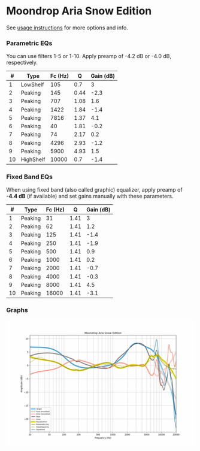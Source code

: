 # Moondrop Aria Snow Edition
See [usage instructions](https://github.com/jaakkopasanen/AutoEq#usage) for more options and info.

### Parametric EQs
You can use filters 1-5 or 1-10. Apply preamp of -4.2 dB or -4.0 dB, respectively.

|   # | Type      |   Fc (Hz) |    Q |   Gain (dB) |
|-----|-----------|-----------|------|-------------|
|   1 | LowShelf  |       105 | 0.7  |         3   |
|   2 | Peaking   |       145 | 0.44 |        -2.3 |
|   3 | Peaking   |       707 | 1.08 |         1.6 |
|   4 | Peaking   |      1422 | 1.84 |        -1.4 |
|   5 | Peaking   |      7816 | 1.37 |         4.1 |
|   6 | Peaking   |        40 | 1.81 |        -0.2 |
|   7 | Peaking   |        74 | 2.17 |         0.2 |
|   8 | Peaking   |      4296 | 2.93 |        -1.2 |
|   9 | Peaking   |      5900 | 4.93 |         1.5 |
|  10 | HighShelf |     10000 | 0.7  |        -1.4 |

### Fixed Band EQs
When using fixed band (also called graphic) equalizer, apply preamp of **-4.4 dB** (if available) and set gains manually with these parameters.

|   # | Type    |   Fc (Hz) |    Q |   Gain (dB) |
|-----|---------|-----------|------|-------------|
|   1 | Peaking |        31 | 1.41 |         3   |
|   2 | Peaking |        62 | 1.41 |         1.2 |
|   3 | Peaking |       125 | 1.41 |        -1.4 |
|   4 | Peaking |       250 | 1.41 |        -1.9 |
|   5 | Peaking |       500 | 1.41 |         0.9 |
|   6 | Peaking |      1000 | 1.41 |         0.2 |
|   7 | Peaking |      2000 | 1.41 |        -0.7 |
|   8 | Peaking |      4000 | 1.41 |        -0.3 |
|   9 | Peaking |      8000 | 1.41 |         4.5 |
|  10 | Peaking |     16000 | 1.41 |        -3.1 |

### Graphs
![](./Moondrop%20Aria%20Snow%20Edition.png)
